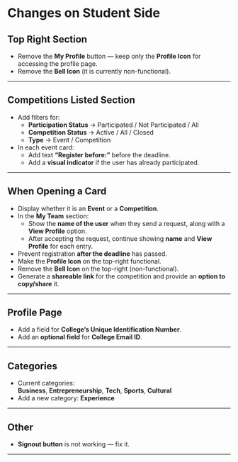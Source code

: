 # Changes on Student Side

## Top Right Section
- Remove the **My Profile** button — keep only the **Profile Icon** for accessing the profile page.
- Remove the **Bell Icon** (it is currently non-functional).

---

## Competitions Listed Section
- Add filters for:
  - **Participation Status** → Participated / Not Participated / All
  - **Competition Status** → Active / All / Closed
  - **Type** → Event / Competition
- In each event card:
  - Add text **“Register before:”** before the deadline.
  - Add a **visual indicator** if the user has already participated.

---

## When Opening a Card
- Display whether it is an **Event** or a **Competition**.
- In the **My Team** section:
  - Show the **name of the user** when they send a request, along with a **View Profile** option.
  - After accepting the request, continue showing **name** and **View Profile** for each entry.
- Prevent registration **after the deadline** has passed.
- Make the **Profile Icon** on the top-right functional.
- Remove the **Bell Icon** on the top-right (non-functional).
- Generate a **shareable link** for the competition and provide an **option to copy/share** it.

---

## Profile Page
- Add a field for **College’s Unique Identification Number**.
- Add an **optional field** for **College Email ID**.

---

## Categories
- Current categories:  
  **Business**, **Entrepreneurship**, **Tech**, **Sports**, **Cultural**
- Add a new category: **Experience**

---

## Other
- **Signout button** is not working — fix it.

---
